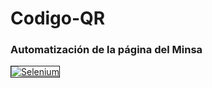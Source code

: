 # Codigo-QR
<h3>Automatización de la página del Minsa</h3>
<a href='https://github.com/SeleniumHQ/selenium' target='_blank'><img src='https://camo.githubusercontent.com/4b95df4d6ca7a01afc25d27159804dc5a7d0df41d8131aaf50c9f84847dfda21/68747470733a2f2f73656c656e69756d2e6465762f696d616765732f73656c656e69756d5f6c6f676f5f7371756172655f677265656e2e706e67' border='1' alt='Selenium'/></a>
